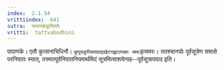 ```yaml
---
index:  2.1.54
vrittiindex:  641
sutra:  पापाणकेकुस्तितैः
vritti:  tattvabodhini 
---
```


पापाणके। एतौ कुत्सनाभिधिनौ। `कुपूयकुत्सितावद्यखेटगह्य्राऽणकाः समाः`इत्यमरः। ततश्चानयोः पूर्वसूत्रेण समासे परनिपातः स्यात्, तस्मात्पूर्वनिपातनियमार्थमिदं सूत्रमित्याशयेनाह--पूर्वसूत्रापवाद इति।

